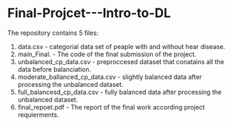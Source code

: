 # Final-Projcet---Intro-to-DL
The repository contains 5 files: 
1. data.csv - categorial data set of peaple with and without hear disease. 
2. main_Final. - The code of the final submission of the project. 
3. unbalanced_cp_data.csv - preproccesed dataset that conatains all the data before balanciation.
4. moderate_ballanced_cp_data.csv - slightly balanced data after processing the unbalanced dataset. 
5. full_balancesd_cp_data.csv - fully balanced data after processing the unbalanced dataset. 
6. final_repoet.pdf - The report of the final work according project requierments. 
